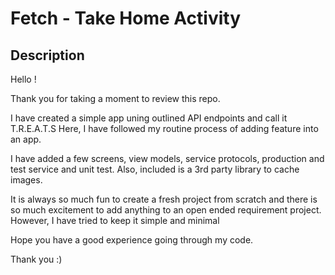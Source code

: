 # Fetch - Take Home Activity

## Description
Hello !

Thank you for taking a moment to review this repo. 

I have created a simple app uning outlined API endpoints and call it T.R.E.A.T.S
Here, I have followed my routine process of adding feature into an app.

I have added a few screens, view models, service protocols, production and test service and unit test. Also, included is a 3rd party library to cache images.

It is always so much fun to create a fresh project from scratch and there is so much excitement to add anything to an open ended requirement project.
However, I have tried to keep it simple and minimal

Hope you have a good experience going through my code. 

Thank you :)


